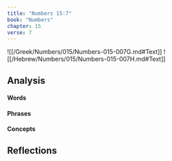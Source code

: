 ```yaml
---
title: "Numbers 15:7"
book: "Numbers"
chapter: 15
verse: 7
---
```

![[/Greek/Numbers/015/Numbers-015-007G.md#Text]]
![[/Hebrew/Numbers/015/Numbers-015-007H.md#Text]]

## Analysis

#### Words

#### Phrases

#### Concepts

## Reflections
